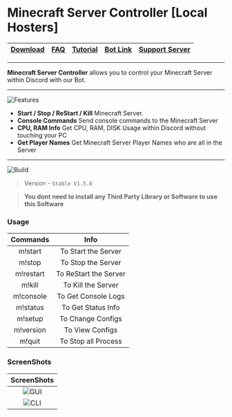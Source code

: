 # Minecraft Server Controller [Local Hosters]

| [Download](https://github.com/Minecraft-Server-Controller/Local-Hosters-Software/releases/tag/Master) | [FAQ](https://github.com/Minecraft-Server-Controller/Local-Hosters-Software/blob/main/FAQ.md) | [Tutorial](https://www.youtube.com/channel/UCZtd2QzjWBmblc2lMFt_NHQ/featured) | [Bot Link](https://discord.com/oauth2/authorize?client_id=850756148536672277&permissions=3490184304&scope=applications.commands%20bot) | [Support Server](https://discord.gg/DpcpgsEFbn) |
| :---: | :---: | :---: | :---: | :---: |

</div>

---

**Minecraft Server Controller** allows you to control your Minecraft Server within Discord with our Bot. 

---
![Features](https://s12.directupload.net/images/200907/9m8qldwi.png)
- **Start / Stop / ReStart / Kill** Minecraft Server.
- **Console Commands** Send console commands to the Minecraft Server
- **CPU, RAM Info** Get CPU, RAM, DISK Usage within Discord without touching your PC
- **Get Player Names** Get Minecraft Server Player Names who are all in the Server
---

![Build](https://s12.directupload.net/images/200907/5j3544ai.png)

> Version - `Stable V1.5.0`

>  __You dont need to install any Third Party Library or Software to use this Software__

### Usage
| Commands | Info |
| :---: | :---: |
| m!start | To Start the Server |
| m!stop | To Stop the Server |
| m!restart | To ReStart the Server |
| m!kill | To Kill the Server |
| m!console | To Get Console Logs |
| m!status | To Get Status Info |
| m!setup | To Change Configs |
| m!version | To View Configs |
| m!quit | To Stop all Process |

### ScreenShots

| ScreenShots |
| :---: |
| ![GUI](https://user-images.githubusercontent.com/64340067/143799133-1d24f07d-c0e4-4058-b0b1-9fc9e5cf2354.png) |
| ![CLI](https://user-images.githubusercontent.com/64340067/140615259-e4f58869-3266-433a-a13e-8bbc39294c04.png) | 

